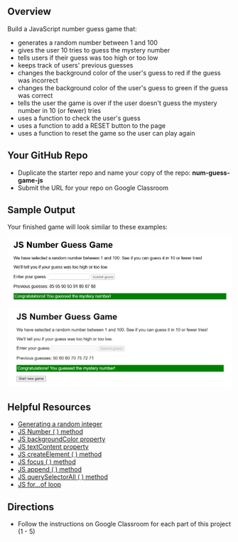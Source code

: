﻿## Overview

Build a JavaScript number guess game that:

 - generates a random number between 1 and 100
 - gives the user 10 tries to guess the mystery number
 - tells users if their guess was too high or too low
 - keeps track of users' previous guesses
 - changes the background color of the user's guess to red if the guess was incorrect
 - changes the background color of the user's guess to green if the guess was correct
 - tells the user the game is over if the user doesn't guess the mystery number in 10 (or fewer) tries
 - uses a function to check the user's guess
 - uses a function to add a RESET button to the page
 - uses a function to reset the game so the user can play again

## Your GitHub Repo

 - Duplicate the starter repo and name your copy of the repo: **num-guess-game-js**
 - Submit the URL for your repo on Google Classroom

## Sample Output

Your finished game will look similar to these examples:

![Guessed the mystery number](mdn-num-guess-final.png "Winning the game")
![Option to play again](mdn-num-guess-new-game.png "Starting a new game")

## Helpful Resources

 - [Generating a random integer](https://www.w3schools.com/js/tryit.asp?filename=tryjs_random_1_100) 
 - [JS Number ( ) method](https://www.w3schools.com/jsref/jsref_number.asp)
 - [JS backgroundColor property](https://www.w3schools.com/jsref/prop_style_backgroundcolor.asp)
 - [JS textContent property](https://www.w3schools.com/jsref/prop_node_textcontent.asp)
 - [JS createElement ( ) method](https://www.w3schools.com/jsref/met_document_createelement.asp)
 - [JS focus ( ) method](https://www.w3schools.com/jsref/met_html_focus.asp)
 - [JS append ( ) method](https://developer.mozilla.org/en-US/docs/Web/API/Element/append)
 - [JS querySelectorAll ( ) method](https://www.w3schools.com/jsref/met_document_queryselectorall.asp)
 - [JS for...of loop](https://developer.mozilla.org/en-US/docs/Web/JavaScript/Reference/Statements/for...of)

## Directions

 - Follow the instructions on Google Classroom for each part of this project (1 - 5)


      



